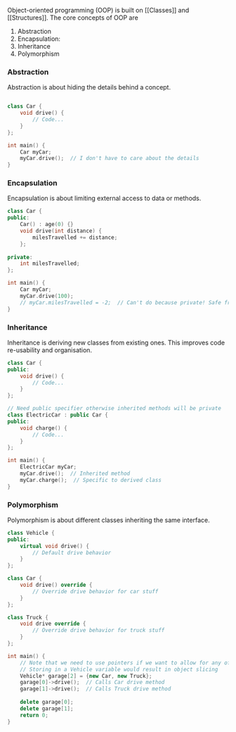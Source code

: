 Object-oriented programming (OOP) is built on [[Classes]] and [[Structures]]. The core concepts of OOP are
1. Abstraction
2. Encapsulation: 
3. Inheritance
4. Polymorphism

### Abstraction
Abstraction is about hiding the details behind a concept.
```c++

class Car {
	void drive() {
		// Code...
	}
};

int main() {
	Car myCar;
	myCar.drive();  // I don't have to care about the details
}
```

### Encapsulation
Encapsulation is about limiting external access to data or methods.
```c++
class Car {
public:
	Car() : age(0) {}
	void drive(int distance) {
		milesTravelled += distance;
	};
	
private:
	int milesTravelled;
};

int main() {
	Car myCar;
	myCar.drive(100);
	// myCar.milesTravelled = -2;  // Can't do because private! Safe from myself.
}
```

### Inheritance
Inheritance is deriving new classes from existing ones. This improves code re-usability and organisation.
```c++
class Car {
public:
	void drive() {
		// Code...
	}
};

// Need public specifier otherwise inherited methods will be private
class ElectricCar : public Car {
public:
	void charge() {
		// Code...
	}
};

int main() {
	ElectricCar myCar;
	myCar.drive();  // Inherited method
	myCar.charge();  // Specific to derived class
}
```

### Polymorphism
Polymorphism is about different classes inheriting the same interface.
```c++
class Vehicle {
public:
	virtual void drive() {
		// Default drive behavior
	}
};

class Car {
	void drive() override {
		// Override drive behavior for car stuff
	}
};

class Truck {
	void drive override {
		// Override drive behavior for truck stuff
	}
};

int main() {
	// Note that we need to use pointers if we want to allow for any of the derived class
	// Storing in a Vehicle variable would result in object slicing
	Vehicle* garage[2] = {new Car, new Truck};
	garage[0]->drive();  // Calls Car drive method
	garage[1]->drive();  // Calls Truck drive method
	
	delete garage[0];
	delete garage[1];
	return 0;
}

```